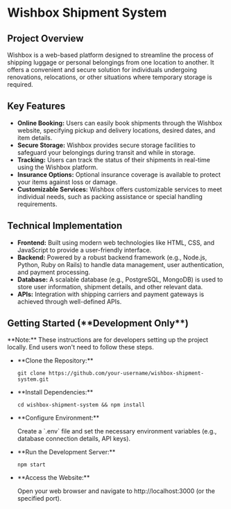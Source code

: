 <!DOCTYPE html>
<html lang="en">
<head>
 
</head>
<body>
  <h1>Wishbox Shipment System</h1>

  <h2>Project Overview</h2>
  <p>
    Wishbox is a web-based platform designed to streamline the process of shipping luggage or personal belongings from one location to another. It offers a convenient and secure solution for individuals undergoing renovations, relocations, or other situations where temporary storage is required.
  </p>

  <h2>Key Features</h2>
  <ul>
    <li><strong>Online Booking:</strong> Users can easily book shipments through the Wishbox website, specifying pickup and delivery locations, desired dates, and item details.</li>
    <li><strong>Secure Storage:</strong> Wishbox provides secure storage facilities to safeguard your belongings during transit and while in storage.</li>
    <li><strong>Tracking:</strong> Users can track the status of their shipments in real-time using the Wishbox platform.</li>
    <li><strong>Insurance Options:</strong> Optional insurance coverage is available to protect your items against loss or damage.</li>
    <li><strong>Customizable Services:</strong> Wishbox offers customizable services to meet individual needs, such as packing assistance or special handling requirements.</li>
  </ul>

  <h2>Technical Implementation</h2>
  <ul>
    <li><strong>Frontend:</strong> Built using modern web technologies like HTML, CSS, and JavaScript to provide a user-friendly interface.</li>
    <li><strong>Backend:</strong> Powered by a robust backend framework (e.g., Node.js, Python, Ruby on Rails) to handle data management, user authentication, and payment processing.</li>
    <li><strong>Database:</strong> A scalable database (e.g., PostgreSQL, MongoDB) is used to store user information, shipment details, and other relevant data.</li>
    <li><strong>APIs:</strong> Integration with shipping carriers and payment gateways is achieved through well-defined APIs.</li>
  </ul>

  <h2>Getting Started (**Development Only**)</h2>
  <p>**Note:** These instructions are for developers setting up the project locally. End users won't need to follow these steps.</p>

  <ul>
    <li>**Clone the Repository:**
      <pre><code>git clone https://github.com/your-username/wishbox-shipment-system.git</code></pre>
    </li>
    <li>**Install Dependencies:**
      <pre><code>cd wishbox-shipment-system && npm install</code></pre>
    </li>
    <li>**Configure Environment:**
      <p>Create a `.env` file and set the necessary environment variables (e.g., database connection details, API keys).</p>
    </li>
    <li>**Run the Development Server:**
      <pre><code>npm start</code></pre>
    </li>
    <li>**Access the Website:**
      <p>Open your web browser and navigate to http://localhost:3000 (or the specified port).</p>
    </li>
  </ul>

</body>
</html>
